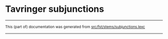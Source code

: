# Tavringer subjunctions

* * *

<small>This (part of) documentation was generated from [src/fst/stems/subjunctions.lexc](https://github.com/giellalt/lang-rmu-x-testing/blob/main/src/fst/stems/subjunctions.lexc)</small>

---

